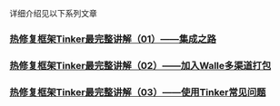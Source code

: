 详细介绍见以下系列文章

### [热修复框架Tinker最完整讲解（01）——集成之路](http://www.jianshu.com/p/e48e9158325b)
### [热修复框架Tinker最完整讲解（02）——加入Walle多渠道打包](http://www.jianshu.com/p/9b210aabbb66)
### [热修复框架Tinker最完整讲解（03）——使用Tinker常见问题](http://www.jianshu.com/p/45c4d1898d0d)
